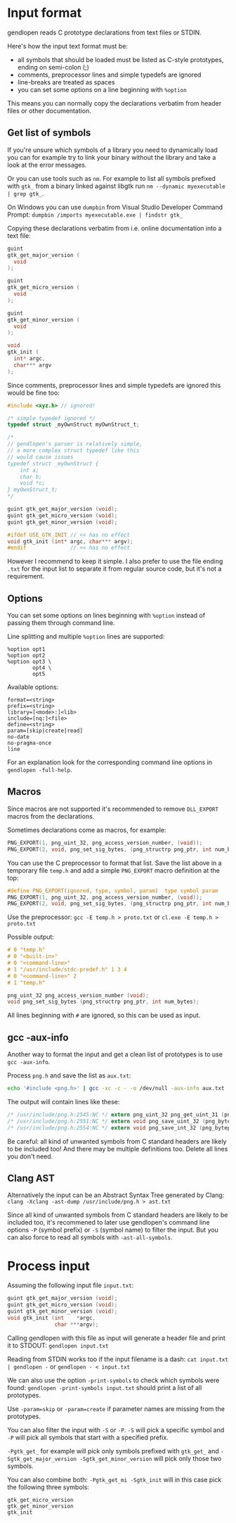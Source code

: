 # Input format

gendlopen reads C prototype declarations from text files or STDIN.

Here's how the input text format must be:
 * all symbols that should be loaded must be listed as C-style prototypes, ending on semi-colon (;)
 * comments, preprocessor lines and simple typedefs are ignored
 * line-breaks are treated as spaces
 * you can set some options on a line beginning with `%option`

This means you can normally copy the declarations verbatim from header files or other documentation.


Get list of symbols
-------------------

If you're unsure which symbols of a library you need to dynamically load you can for example
try to link your binary without the library and take a look at the error messages.

Or you can use tools such as `nm`.
For example to list all symbols prefixed with `gtk_` from a binary linked against libgtk
run `nm --dynamic myexecutable | grep gtk_`.

On Windows you can use `dumpbin` from Visual Studio Developer Command Prompt:
`dumpbin /imports myexecutable.exe | findstr gtk_`


Copying these declarations verbatim from i.e. online documentation into a text file:
``` C
guint
gtk_get_major_version (
  void
);

guint
gtk_get_micro_version (
  void
);

guint
gtk_get_minor_version (
  void
);

void
gtk_init (
  int* argc,
  char*** argv
);
```

Since comments, preprocessor lines and simple typedefs are ignored
this would be fine too:
``` C
#include <xyz.h> // ignored!

/* simple typedef ignored */
typedef struct _myOwnStruct myOwnStruct_t;

/*
// gendlopen's parser is relatively simple,
// a more complex struct typedef like this
// would cause issues
typedef struct _myOwnStruct {
    int a;
    char b;
    void *c;
} myOwnStruct_t;
*/

guint gtk_get_major_version (void);
guint gtk_get_micro_version (void);
guint gtk_get_minor_version (void);

#ifdef USE_GTK_INIT // << has no effect
void gtk_init (int* argc, char*** argv);
#endif              // << has no effect
```

However I recommend to keep it simple.
I also prefer to use the file ending `.txt` for the input list to separate it
from regular source code, but it's not a requirement.


Options
-------

You can set some options on lines beginning with `%option` instead of passing
them through command line.

Line splitting and multiple `%option` lines are supported:
```
%option opt1
%option opt2
%option opt3 \
        opt4 \
        opt5
```

Available options:
```
format=<string>
prefix=<string>
library=[<mode>:]<lib>
include=[nq:]<file>
define=<string>
param=[skip|create|read]
no-date
no-pragma-once
line
```

For an explanation look for the corresponding command line options in `gendlopen -full-help`.


Macros
------

Since macros are not supported it's recommended to remove `DLL_EXPORT` macros
from the declarations.

Sometimes declarations come as macros, for example:
``` C
PNG_EXPORT(1, png_uint_32, png_access_version_number, (void));
PNG_EXPORT(2, void, png_set_sig_bytes, (png_structrp png_ptr, int num_bytes));
```

You can use the C preprocessor to format that list.
Save the list above in a temporary file `temp.h` and add a simple `PNG_EXPORT`
macro definition at the top:
``` C
#define PNG_EXPORT(ignored, type, symbol, param)  type symbol param
PNG_EXPORT(1, png_uint_32, png_access_version_number, (void));
PNG_EXPORT(2, void, png_set_sig_bytes, (png_structrp png_ptr, int num_bytes));
```

Use the preprocessor: `gcc -E temp.h > proto.txt` or `cl.exe -E temp.h > proto.txt`

Possible output:
``` C
# 0 "temp.h"
# 0 "<built-in>"
# 0 "<command-line>"
# 1 "/usr/include/stdc-predef.h" 1 3 4
# 0 "<command-line>" 2
# 1 "temp.h"

png_uint_32 png_access_version_number (void);
void png_set_sig_bytes (png_structrp png_ptr, int num_bytes);
```

All lines beginning with `#` are ignored, so this can be used as input.


gcc -aux-info
-------------

Another way to format the input and get a clean list of prototypes is
to use `gcc -aux-info`.

Process `png.h` and save the list as `aux.txt`:
``` sh
echo '#include <png.h>' | gcc -xc -c - -o /dev/null -aux-info aux.txt
```

The output will contain lines like these:
``` C
/* /usr/include/png.h:2545:NC */ extern png_uint_32 png_get_uint_31 (png_const_structrp restrict , png_const_bytep);
/* /usr/include/png.h:2551:NC */ extern void png_save_uint_32 (png_bytep, png_uint_32);
/* /usr/include/png.h:2554:NC */ extern void png_save_int_32 (png_bytep, png_int_32);
```

Be careful: all kind of unwanted symbols from C standard headers are likely to be included too!
And there may be multiple definitions too. Delete all lines you don't need.


Clang AST
---------

Alternatively the input can be an Abstract Syntax Tree generated by Clang:
`clang -Xclang -ast-dump /usr/include/png.h > ast.txt`

Since all kind of unwanted symbols from C standard headers are likely to be
included too, it's recommened to later use gendlopen's command line options
`-P` (symbol prefix) or `-S` (symbol name) to filter the input.
But you can also force to read all symbols with `-ast-all-symbols`.


# Process input

Assuming the following input file `input.txt`:
``` C
guint gtk_get_major_version (void);
guint gtk_get_micro_version (void);
guint gtk_get_minor_version (void);
void gtk_init (int    *argc,
               char ***argv);
```

Calling gendlopen with this file as input will generate a header file and print
it to STDOUT: `gendlopen input.txt`

Reading from STDIN works too if the input filename is a dash:
`cat input.txt | gendlopen -` or `gendlopen - < input.txt`

We can also use the option `-print-symbols` to check which symbols were found:
`gendlopen -print-symbols input.txt` should print a list of all prototypes.

Use `-param=skip` or `-param=create` if parameter names are missing from the prototypes.

You can also filter the input with `-S` or `-P`.
`-S` will pick a specific symbol and `-P` will pick all symbols that start with a specified prefix.

`-Pgtk_get_` for example will pick only symbols prefixed with `gtk_get_` and
`-Sgtk_get_major_version -Sgtk_get_minor_version` will pick only those two symbols.

You can also combine both:
`-Pgtk_get_mi -Sgtk_init` will in this case pick the following three symbols:
```
gtk_get_micro_version
gtk_get_minor_version
gtk_init
```
